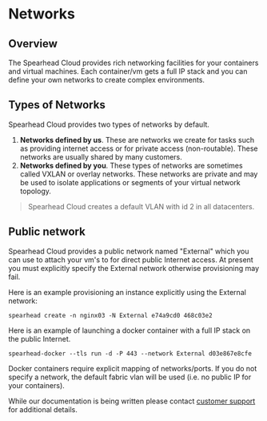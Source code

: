 # Networks

## Overview
The Spearhead Cloud provides rich networking facilities for your containers and virtual machines. Each container/vm gets a full IP stack and you can define your own networks to create complex environments.

## Types of Networks
Spearhead Cloud provides two types of networks by default.

1. **Networks defined by us**. These are networks we create for tasks such as providing internet access or for private access (non-routable). These networks are usually shared by many customers.
2. **Networks defined by you**. These types of networks are sometimes called VXLAN or overlay networks. These networks are private and may be used to isolate applications or segments of your virtual network topology.

> Spearhead Cloud creates a default VLAN with id 2 in all datacenters.

## Public network
Spearhead Cloud provides a public network named "External" which you can use to attach your vm's to for direct public Internet access. At present you must explicitly specify the External network otherwise provisioning may fail.

Here is an example provisioning an instance explicitly using the External network:

```spearhead create -n nginx03 -N External e74a9cd0 468c03e2```

Here is an example of launching a docker container with a full IP stack on the public Internet. 

```spearhead-docker --tls run -d -P 443 --network External d03e867e8cfe``` 

Docker containers require explicit mapping of networks/ports. If you do not specify a network, the default fabric vlan will be used (i.e. no public IP for your containers).

While our documentation is being written please contact [customer support](mailto:help@spearhead.systems) for additional details.